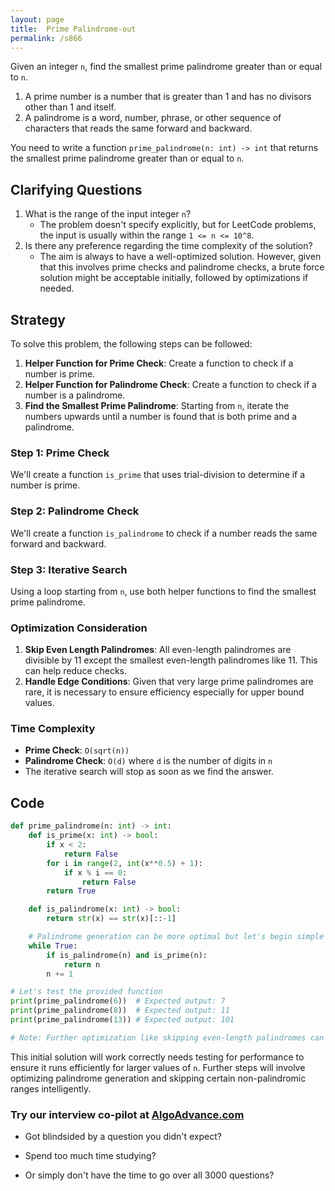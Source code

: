 ```yaml
---
layout: page
title:  Prime Palindrome-out
permalink: /s866
---
```


Given an integer `n`, find the smallest prime palindrome greater than or equal to `n`.

1. A prime number is a number that is greater than 1 and has no divisors other than 1 and itself.
2. A palindrome is a word, number, phrase, or other sequence of characters that reads the same forward and backward.

You need to write a function `prime_palindrome(n: int) -> int` that returns the smallest prime palindrome greater than or equal to `n`.

## Clarifying Questions
1. What is the range of the input integer `n`?
    - The problem doesn't specify explicitly, but for LeetCode problems, the input is usually within the range `1 <= n <= 10^8`.
2. Is there any preference regarding the time complexity of the solution?
    - The aim is always to have a well-optimized solution. However, given that this involves prime checks and palindrome checks, a brute force solution might be acceptable initially, followed by optimizations if needed.

## Strategy 
To solve this problem, the following steps can be followed:

1. **Helper Function for Prime Check**: Create a function to check if a number is prime.
2. **Helper Function for Palindrome Check**: Create a function to check if a number is a palindrome.
3. **Find the Smallest Prime Palindrome**: Starting from `n`, iterate the numbers upwards until a number is found that is both prime and a palindrome.

### Step 1: Prime Check

We'll create a function `is_prime` that uses trial-division to determine if a number is prime.

### Step 2: Palindrome Check

We'll create a function `is_palindrome` to check if a number reads the same forward and backward.

### Step 3: Iterative Search

Using a loop starting from `n`, use both helper functions to find the smallest prime palindrome.

### Optimization Consideration

1. **Skip Even Length Palindromes**: All even-length palindromes are divisible by 11 except the smallest even-length palindromes like 11. This can help reduce checks.
2. **Handle Edge Conditions**: Given that very large prime palindromes are rare, it is necessary to ensure efficiency especially for upper bound values.

### Time Complexity

- **Prime Check**: `O(sqrt(n))`
- **Palindrome Check**: `O(d)` where `d` is the number of digits in `n`
- The iterative search will stop as soon as we find the answer.

## Code

```python
def prime_palindrome(n: int) -> int:
    def is_prime(x: int) -> bool:
        if x < 2:
            return False
        for i in range(2, int(x**0.5) + 1):
            if x % i == 0:
                return False
        return True

    def is_palindrome(x: int) -> bool:
        return str(x) == str(x)[::-1]

    # Palindrome generation can be more optimal but let's begin simple and correct
    while True:
        if is_palindrome(n) and is_prime(n):
            return n
        n += 1

# Let's test the provided function
print(prime_palindrome(6))  # Expected output: 7
print(prime_palindrome(8))  # Expected output: 11
print(prime_palindrome(13)) # Expected output: 101

# Note: Further optimization like skipping even-length palindromes can be added.
```

This initial solution will work correctly needs testing for performance to ensure it runs efficiently for larger values of `n`. Further steps will involve optimizing palindrome generation and skipping certain non-palindromic ranges intelligently.


### Try our interview co-pilot at [AlgoAdvance.com](https://algoAdvance.com)

- Got blindsided by a question you didn't expect?

- Spend too much time studying?

- Or simply don't have the time to go over all 3000 questions?


